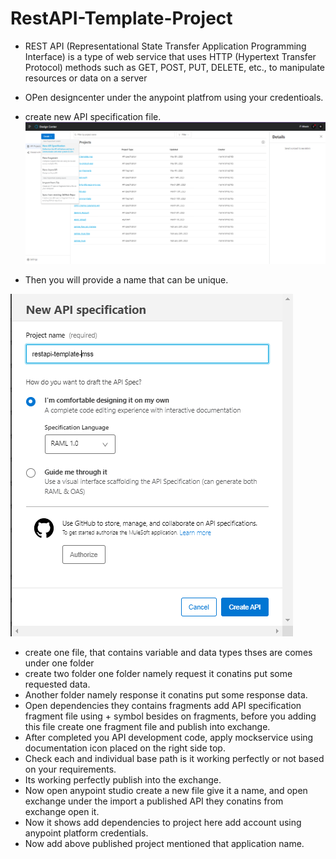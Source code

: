 # RestAPI-Template-Project
- REST API (Representational State Transfer Application Programming Interface) is a type of web service that uses HTTP (Hypertext Transfer Protocol) methods such as GET,   POST, PUT, DELETE, etc., to manipulate resources or data on a server
- OPen designcenter under the anypoint platfrom using your credentioals.
- create new API specification file.
![](https://github.com/manikrishna7265/RestAPI-Template-Project/blob/main/1.png)

- Then you will provide a name that can be unique. 

![](https://github.com/manikrishna7265/RestAPI-Template-Project/blob/main/2.png)

- create one file, that contains variable and data types thses are comes under one folder
- create two folder one folder namely request it conatins put some requested data.
- Another folder namely response it conatins put some response  data.
- Open dependencies they contains fragments add API specification fragment file using + symbol besides on fragments, before you adding this file create one fragment file and publish into exchange.
- After completed you API development code, apply mockservice using documentation icon placed on the  right side top.
- Check each and individual base path is it working perfectly or not based on your requirements.
- Its working perfectly publish into the exchange.
- Now open anypoint studio create a new file give it a name, and open exchange under the import a published API they conatins from exchange open it.
- Now it shows add dependencies to project here add account using anypoint platform credentials.
- Now add above published project mentioned that application name.


